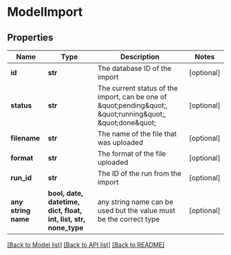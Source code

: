 # ModelImport


## Properties
Name | Type | Description | Notes
------------ | ------------- | ------------- | -------------
**id** | **str** | The database ID of the import | [optional] 
**status** | **str** | The current status of the import, can be one of \&quot;pending\&quot;, \&quot;running\&quot;, \&quot;done\&quot; | [optional] 
**filename** | **str** | The name of the file that was uploaded | [optional] 
**format** | **str** | The format of the file uploaded | [optional] 
**run_id** | **str** | The ID of the run from the import | [optional] 
**any string name** | **bool, date, datetime, dict, float, int, list, str, none_type** | any string name can be used but the value must be the correct type | [optional]

[[Back to Model list]](../README.md#documentation-for-models) [[Back to API list]](../README.md#documentation-for-api-endpoints) [[Back to README]](../README.md)


